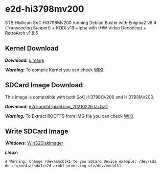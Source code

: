 # e2d-hi3798mv200
STB Hisilicon SoC Hi3798Mv200 running Debian Buster with Enigma2 v6.4 (Transcoding Support) + KODI v19-alpha with (HW Video Decoding) + RetroArch v1.8.5

## Kernel Download
***Download:*** [uImage](uImage_hi3798mv200_v4.4.35)

***Warning:*** To compile Kernel you can check [WIKI](../../wiki).


## SDCard Image Download
This image is compatible with both SoC Hi3798Cv200 and Hi3798Mv200.

***Download:*** [e2d-armhf-pixel.img_20210226.tar.bz2](https://leandro.azsat.org/2021-02-26/e2d-armhf-pixel.img_20210226.tar.bz2)

***Warning:*** To Extract ROOTFS from IMG file you can check [WIKI](../../wiki).

## Write SDCard Image
***Windows:*** [Win32DiskImager](https://sourceforge.net/projects/win32diskimager/)

***Linux:***
```shell
# Warning: Change /dev/mmcblk1 to you SDCard Device example: /dev/sda
dd if=/media/sda1/e2d-armhf-pixel.img of=/dev/mmcblk1
```
